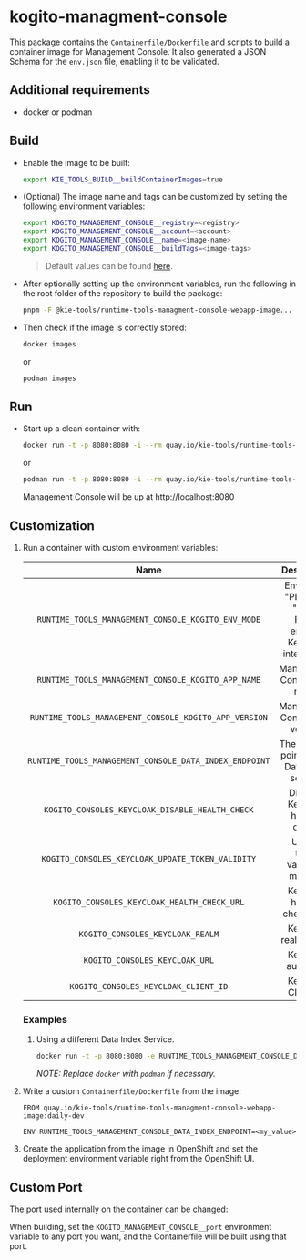 # kogito-managment-console

This package contains the `Containerfile/Dockerfile` and scripts to build a container image for Management Console. It also generated a JSON Schema for the `env.json` file, enabling it to be validated.

## Additional requirements

- docker or podman

## Build

- Enable the image to be built:

  ```bash
  export KIE_TOOLS_BUILD__buildContainerImages=true
  ```

- (Optional) The image name and tags can be customized by setting the following environment variables:

  ```bash
  export KOGITO_MANAGEMENT_CONSOLE__registry=<registry>
  export KOGITO_MANAGEMENT_CONSOLE__account=<account>
  export KOGITO_MANAGEMENT_CONSOLE__name=<image-name>
  export KOGITO_MANAGEMENT_CONSOLE__buildTags=<image-tags>
  ```

  > Default values can be found [here](./env/index.js).

- After optionally setting up the environment variables, run the following in the root folder of the repository to build the package:

  ```bash
  pnpm -F @kie-tools/runtime-tools-managment-console-webapp-image... build:prod
  ```

- Then check if the image is correctly stored:

  ```bash
  docker images
  ```

  or

  ```bash
  podman images
  ```

## Run

- Start up a clean container with:

  ```bash
  docker run -t -p 8080:8080 -i --rm quay.io/kie-tools/runtime-tools-managment-console-image:daily-dev
  ```

  or

  ```bash
  podman run -t -p 8080:8080 -i --rm quay.io/kie-tools/runtime-tools-managment-console-image:daily-dev
  ```

  Management Console will be up at http://localhost:8080

## Customization

1. Run a container with custom environment variables:

   [comment]: <> (//TODO: Use EnvJson.schema.json to generate this documentation somehow.. See https://github.com/kiegroup/kie-issues/issues/16)

   |                          Name                          |                          Description                          |                                           Default                                            |
   | :----------------------------------------------------: | :-----------------------------------------------------------: | :------------------------------------------------------------------------------------------: |
   |   `RUNTIME_TOOLS_MANAGEMENT_CONSOLE_KOGITO_ENV_MODE`   | Env Mode: "PROD" or "DEV". PROD enables Keycloak integration. |                                            "PROD"                                            |
   |   `RUNTIME_TOOLS_MANAGEMENT_CONSOLE_KOGITO_APP_NAME`   |                 Management Console app name.                  | See [ defaultEnvJson.ts ](../runtime-tools-managment-console-webapp/build/defaultEnvJson.js) |
   | `RUNTIME_TOOLS_MANAGEMENT_CONSOLE_KOGITO_APP_VERSION`  |                Management Console app version.                | See [ defaultEnvJson.ts ](../runtime-tools-managment-console-webapp/build/defaultEnvJson.js) |
   | `RUNTIME_TOOLS_MANAGEMENT_CONSOLE_DATA_INDEX_ENDPOINT` |        The URL that points to the Data Index service.         | See [ defaultEnvJson.ts ](../runtime-tools-managment-console-webapp/build/defaultEnvJson.js) |
   |    `KOGITO_CONSOLES_KEYCLOAK_DISABLE_HEALTH_CHECK`     |                Disables Keycloak health-check.                | See [ defaultEnvJson.ts ](../runtime-tools-managment-console-webapp/build/defaultEnvJson.js) |
   |    `KOGITO_CONSOLES_KEYCLOAK_UPDATE_TOKEN_VALIDITY`    |               Update token validity in minutes.               | See [ defaultEnvJson.ts ](../runtime-tools-managment-console-webapp/build/defaultEnvJson.js) |
   |      `KOGITO_CONSOLES_KEYCLOAK_HEALTH_CHECK_URL`       |                  Keycloak health-check URL.                   | See [ defaultEnvJson.ts ](../runtime-tools-managment-console-webapp/build/defaultEnvJson.js) |
   |            `KOGITO_CONSOLES_KEYCLOAK_REALM`            |                     Keycloak realm name.                      | See [ defaultEnvJson.ts ](../runtime-tools-managment-console-webapp/build/defaultEnvJson.js) |
   |             `KOGITO_CONSOLES_KEYCLOAK_URL`             |                      Keycloak auth URL.                       | See [ defaultEnvJson.ts ](../runtime-tools-managment-console-webapp/build/defaultEnvJson.js) |
   |          `KOGITO_CONSOLES_KEYCLOAK_CLIENT_ID`          |                      Keycloak Client ID.                      | See [ defaultEnvJson.ts ](../runtime-tools-managment-console-webapp/build/defaultEnvJson.js) |

   ### Examples

   1. Using a different Data Index Service.

      ```bash
      docker run -t -p 8080:8080 -e RUNTIME_TOOLS_MANAGEMENT_CONSOLE_DATA_INDEX_ENDPOINT=<my_value> -i --rm quay.io/kie-tools/runtime-tools-managment-console-webapp-image:daily-dev
      ```

      _NOTE: Replace `docker` with `podman` if necessary._

2. Write a custom `Containerfile/Dockerfile` from the image:

   ```docker
   FROM quay.io/kie-tools/runtime-tools-managment-console-webapp-image:daily-dev

   ENV RUNTIME_TOOLS_MANAGEMENT_CONSOLE_DATA_INDEX_ENDPOINT=<my_value>
   ```

3. Create the application from the image in OpenShift and set the deployment environment variable right from the OpenShift UI.

## Custom Port

The port used internally on the container can be changed:

When building, set the `KOGITO_MANAGEMENT_CONSOLE__port` environment variable to any port you want, and the Containerfile will be built using that port.
